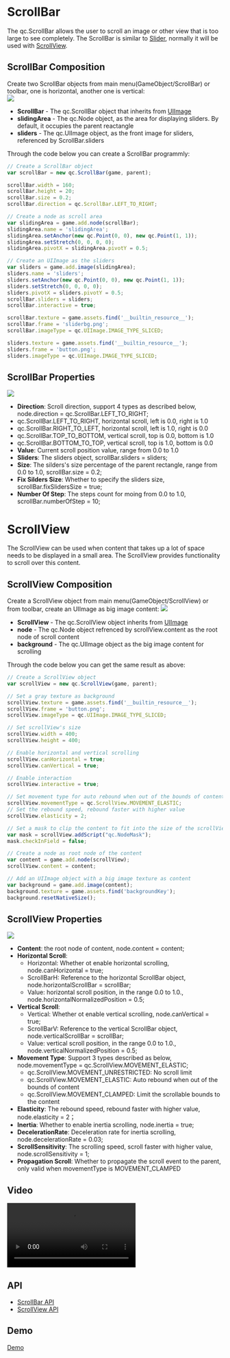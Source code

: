 # ScrollBar
The qc.ScrollBar allows the user to scroll an image or other view that is too large to see completely. The ScrollBar is similar to [Slider](Slider.html), normally it will be used with [ScrollView](#scrollView).

## ScrollBar Composition
Create two ScrollBar objects from main menu(GameObject/ScrollBar) or toolbar, one is horizontal, another one is vertical:  
![](images/scroll3.png)  
* __ScrollBar__ - The qc.ScrollBar object that inherits from [UIImage](UIImage.html)
* __slidingArea__ - The qc.Node object, as the area for displaying sliders. By default, it occupies the parent reactangle
* __sliders__ - The qc.UIImage object, as the front image for sliders, referenced by ScrollBar.sliders

Through the code below you can create a ScrollBar programmly:
````javascript
// Create a ScrollBar object
var scrollBar = new qc.ScrollBar(game, parent);

scrollBar.width = 160;
scrollBar.height = 20;
scrollBar.size = 0.2;
scrollBar.direction = qc.ScrollBar.LEFT_TO_RIGHT;

// Create a node as scroll area
var slidingArea = game.add.node(scrollBar);
slidingArea.name = 'slidingArea';
slidingArea.setAnchor(new qc.Point(0, 0), new qc.Point(1, 1));
slidingArea.setStretch(0, 0, 0, 0);
slidingArea.pivotX = slidingArea.pivotY = 0.5;

// Create an UIImage as the sliders
var sliders = game.add.image(slidingArea);
sliders.name = 'sliders';
sliders.setAnchor(new qc.Point(0, 0), new qc.Point(1, 1));
sliders.setStretch(0, 0, 0, 0);
sliders.pivotX = sliders.pivotY = 0.5;
scrollBar.sliders = sliders;
scrollBar.interactive = true;

scrollBar.texture = game.assets.find('__builtin_resource__');
scrollBar.frame = 'sliderbg.png';
scrollBar.imageType = qc.UIImage.IMAGE_TYPE_SLICED;

sliders.texture = game.assets.find('__builtin_resource__');
sliders.frame = 'button.png';
sliders.imageType = qc.UIImage.IMAGE_TYPE_SLICED;
````

## ScrollBar Properties
![](images/scroll4.png)  
* __Direction__: Scroll direction, support 4 types as described below, node.direction = qc.ScrollBar.LEFT_TO_RIGHT;
 * qc.ScrollBar.LEFT_TO_RIGHT, horizontal scroll, left is 0.0, right is 1.0
 * qc.ScrollBar.RIGHT_TO_LEFT, horizontal scroll, left is 1.0, right is 0.0
 * qc.ScrollBar.TOP_TO_BOTTOM, vertical scroll, top is 0.0, bottom is 1.0
 * qc.ScrollBar.BOTTOM_TO_TOP, vertical scroll, top is 1.0, bottom is 0.0
* __Value__: Current scroll position value, range from 0.0 to 1.0
* __Sliders__: The sliders object, scrollBar.sliders = sliders;
* __Size__: The silders's size percentage of the parent rectangle, range from 0.0 to 1.0, scrollBar.size = 0.2;
* __Fix Silders Size__: Whether to specify the sliders size, scrollBar.fixSlidersSize = true;
* __Number Of Step__: The steps count for moing from 0.0 to 1.0, scrollBar.numberOfStep = 10;

# ScrollView
The ScrollView can be used when content that takes up a lot of space needs to be displayed in a small area. The ScrollView provides functionality to scroll over this content.

## ScrollView Composition
Create a ScrollView object from main menu(GameObject/ScrollView) or from toolbar, create an UIImage as big image content:
![](images/scroll1.png)
* __ScrollView__ - The qc.ScrollView object inherits from [UIImage](UIImage.html)
* __node__ - The qc.Node object refrenced by scrollView.content as the root node of scroll content
* __background__ - The qc.UIImage object as the big image content for scrolling

Through the code below you can get the same result as above:
````javascript
// Create a ScrollView object
var scrollView = new qc.ScrollView(game, parent);

// Set a gray texture as background
scrollView.texture = game.assets.find('__builtin_resource__');
scrollView.frame = 'button.png';
scrollView.imageType = qc.UIImage.IMAGE_TYPE_SLICED;

// Set scrollView's size
scrollView.width = 400;
scrollView.height = 400;

// Enable horizontal and vertical scrolling
scrollView.canHorizontal = true;
scrollView.canVertical = true;

// Enable interaction
scrollView.interactive = true;

// Set movement type for auto rebound when out of the bounds of content
scrollView.movementType = qc.ScrollView.MOVEMENT_ELASTIC;
// Set the rebound speed, rebound faster with higher value
scrollView.elasticity = 2;

// Set a mask to clip the content to fit into the size of the scrollView
var mask = scrollView.addScript("qc.NodeMask");
mask.checkInField = false;

// Create a node as root node of the content
var content = game.add.node(scrollView);
scrollView.content = content;

// Add an UIImage object with a big image texture as content
var background = game.add.image(content);
background.texture = game.assets.find('backgroundKey');
background.resetNativeSize();

````

## ScrollView Properties
![](images/scroll2.png)
* __Content__: the root node of content, node.content = content;
* __Horizontal Scroll__:
	* Horizontal: Whether ot enable horizontal scrolling, node.canHorizontal = true;
	* ScrollBarH: Reference to the horizontal ScrollBar object, node.horizontalScrollBar = scrollBar;
	* Value: horizontal scroll position, in the range 0.0 to 1.0., node.horizontalNormalizedPosition = 0.5;
* __Vertical Scroll__:
	* Vertical: Whether ot enable vertical scrolling, node.canVertical = true;
	* ScrollBarV: Reference to the vertical ScrollBar object, node.verticalScrollBar = scrollBar;
	* Value: vertical scroll position, in the range 0.0 to 1.0., node.verticalNormalizedPosition = 0.5;
* __Movement Type__: Support 3 types described as below, node.movementType = qc.ScrollView.MOVEMENT_ELASTIC;
	* qc.ScrollView.MOVEMENT_UNRESTRICTED: No scroll limit
	* qc.ScrollView.MOVEMENT_ELASTIC: Auto rebound when out of the bounds of content
	* qc.ScrollView.MOVEMENT_CLAMPED: Limit the scrollable bounds to the content
* __Elasticity__: The rebound speed, rebound faster with higher value, node.elasticity = 2；
* __Inertia__: Whether to enable inertia scrolling, node.inertia = true;
* __DecelerationRate__: Deceleration rate for inertia scrolling, node.decelerationRate = 0.03;
* __ScrollSensitivity__: The scrolling speed, scroll faster with higher value, node.scrollSensitivity = 1;
* __Propagation Scroll__: Whether to propagate the scroll event to the parent, only valid when movementType is MOVEMENT_CLAMPED

## Video
<video controls="controls" src="../video/oper_scrollview.mp4"></video>  

## API
* [ScrollBar API](http://docs.qiciengine.com/api/gameobject/CScrollBar.html)
* [ScrollView API](http://docs.qiciengine.com/api/gameobject/CScrollView.html)

## Demo
[Demo](http://engine.qiciengine.com/demo/ScrollView/scrollView_with_scrollbar/index.html)
